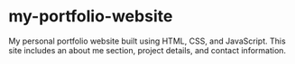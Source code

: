 # my-portfolio-website
My personal portfolio website built using HTML, CSS, and JavaScript. This site includes an about me section, project details, and contact information. 
